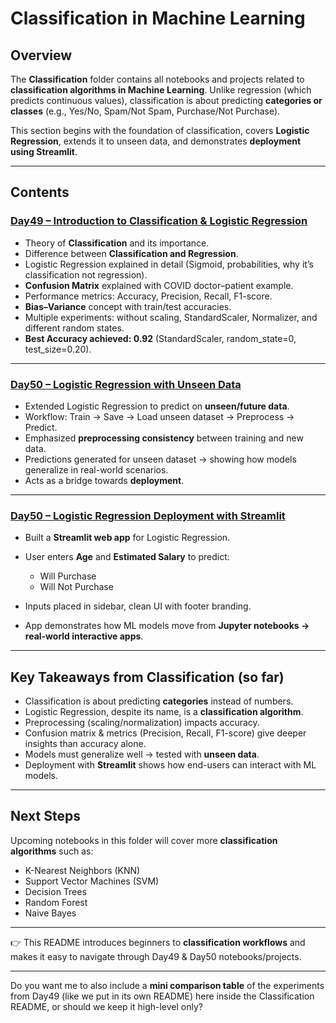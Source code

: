 # Classification in Machine Learning

## Overview

The **Classification** folder contains all notebooks and projects related to **classification algorithms in Machine Learning**.
Unlike regression (which predicts continuous values), classification is about predicting **categories or classes** (e.g., Yes/No, Spam/Not Spam, Purchase/Not Purchase).

This section begins with the foundation of classification, covers **Logistic Regression**, extends it to unseen data, and demonstrates **deployment using Streamlit**.

---

## Contents

### [Day49 – Introduction to Classification & Logistic Regression](Day49_Intro_to_Classification_&_Logistic_Regression)

* Theory of **Classification** and its importance.
* Difference between **Classification and Regression**.
* Logistic Regression explained in detail (Sigmoid, probabilities, why it’s classification not regression).
* **Confusion Matrix** explained with COVID doctor–patient example.
* Performance metrics: Accuracy, Precision, Recall, F1-score.
* **Bias–Variance** concept with train/test accuracies.
* Multiple experiments: without scaling, StandardScaler, Normalizer, and different random states.
* **Best Accuracy achieved: 0.92** (StandardScaler, random\_state=0, test\_size=0.20).

---

### [Day50 – Logistic Regression with Unseen Data](Day50a_Logistic_Regression_on_Unseen_Data)

* Extended Logistic Regression to predict on **unseen/future data**.
* Workflow: Train → Save → Load unseen dataset → Preprocess → Predict.
* Emphasized **preprocessing consistency** between training and new data.
* Predictions generated for unseen dataset → showing how models generalize in real-world scenarios.
* Acts as a bridge towards **deployment**.

---

### [Day50 – Logistic Regression Deployment with Streamlit](Day50b_LR_Deployment_with_Streamlit)

* Built a **Streamlit web app** for Logistic Regression.
* User enters **Age** and **Estimated Salary** to predict:

  * Will Purchase
  * Will Not Purchase
* Inputs placed in sidebar, clean UI with footer branding.
* App demonstrates how ML models move from **Jupyter notebooks → real-world interactive apps**.

---

## Key Takeaways from Classification (so far)

* Classification is about predicting **categories** instead of numbers.
* Logistic Regression, despite its name, is a **classification algorithm**.
* Preprocessing (scaling/normalization) impacts accuracy.
* Confusion matrix & metrics (Precision, Recall, F1-score) give deeper insights than accuracy alone.
* Models must generalize well → tested with **unseen data**.
* Deployment with **Streamlit** shows how end-users can interact with ML models.

---

## Next Steps

Upcoming notebooks in this folder will cover more **classification algorithms** such as:

* K-Nearest Neighbors (KNN)
* Support Vector Machines (SVM)
* Decision Trees
* Random Forest
* Naive Bayes

---

👉 This README introduces beginners to **classification workflows** and makes it easy to navigate through Day49 & Day50 notebooks/projects.

---

Do you want me to also include a **mini comparison table** of the experiments from Day49 (like we put in its own README) here inside the Classification README, or should we keep it high-level only?
